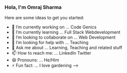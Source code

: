 ### Hola, I'm Omraj Sharma


Here are some ideas to get you started:

- 🔭 I’m currently working on ... Code Genics
- 🌱 I’m currently learning ... Full Stack Webdevelopment
- 👯 I’m looking to collaborate on ... Web Development
- 🤔 I’m looking for help with ... Teaching
- 💬 Ask me about ... Learning, Teaching and related stuff
- 📫 How to reach me: ... LinkedIn Twitter
- 😄 Pronouns: ... He/Him
- ⚡ Fun fact: ... I love gardening
-->
